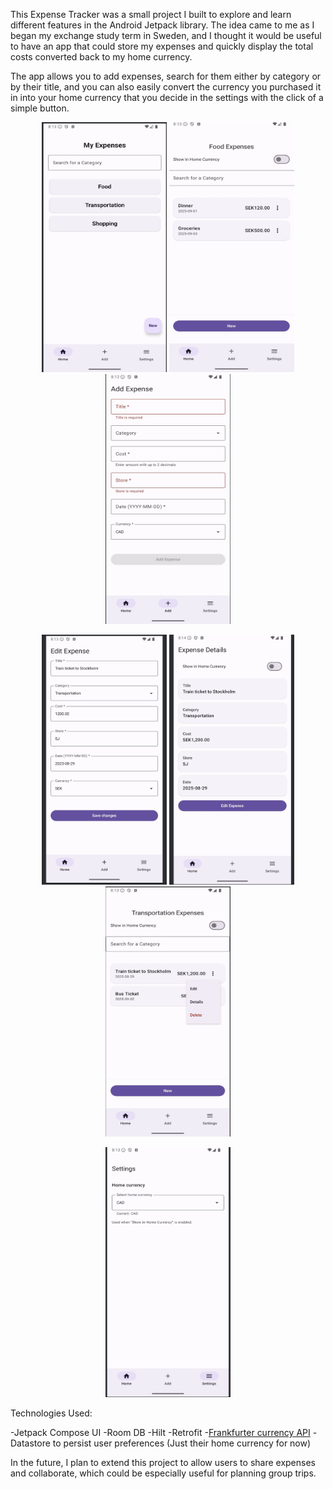 This Expense Tracker was a small project I built to explore and learn different features in the Android Jetpack library. The idea came to me as I began my exchange study term in Sweden, and I thought it would be useful to have an app that could store my expenses and quickly display the total costs converted back to my home currency.

The app allows you to add expenses, search for them either by category or by their title, and you can also easily convert the currency you purchased it in into your home currency that you decide in the settings with the click of a simple button.

<p align="center">
  <img src="https://github.com/varuhn36/ExpenseTracker/blob/main/Images/Homepage.jpg" alt="Homepage" width="200" height="400"/>
  <img src="https://github.com/varuhn36/ExpenseTracker/blob/main/Images/CategoryExpenses.jpg" alt="Category Expenses" width="200" height="400"/>
  <img src="https://github.com/varuhn36/ExpenseTracker/blob/main/Images/AddExpense.jpg" alt="Add Expense" width="200" height="400"/>
</p>

<p align="center">
  <img src="https://github.com/varuhn36/ExpenseTracker/blob/main/Images/EditExpense.jpg" alt="Edit Expense" width="200" height="400"/>
  <img src="https://github.com/varuhn36/ExpenseTracker/blob/main/Images/ExpenseDetails.jpg" alt="Expense Details" width="200" height="400"/>
  <img src="https://github.com/varuhn36/ExpenseTracker/blob/main/Images/ExpenseMenuDropDown.jpg" alt="Expense Menu Drop Down" width="200" height="400"/>
</p>

<p align="center">
  <img src="https://github.com/varuhn36/ExpenseTracker/blob/main/Images/Settings.jpg" alt="Settings" width="200" height="400"/>
</p>

Technologies Used:

-Jetpack Compose UI
-Room DB
-Hilt
-Retrofit
-[Frankfurter currency API](https://frankfurter.dev/)
-Datastore to persist user preferences (Just their home currency for now)

In the future, I plan to extend this project to allow users to share expenses and collaborate, which could be especially useful for planning group trips.
